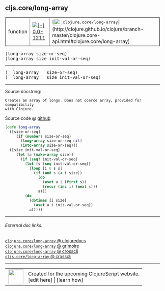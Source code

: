 ## cljs.core/long-array



 <table border="1">
<tr>
<td>function</td>
<td><a href="https://github.com/cljsinfo/cljs-api-docs/tree/0.0-1211"><img valign="middle" alt="[+] 0.0-1211" title="Added in 0.0-1211" src="https://img.shields.io/badge/+-0.0--1211-lightgrey.svg"></a> </td>
<td>
[<img height="24px" valign="middle" src="http://i.imgur.com/1GjPKvB.png"> <samp>clojure.core/long-array</samp>](http://clojure.github.io/clojure/branch-master/clojure.core-api.html#clojure.core/long-array)
</td>
</tr>
</table>

<samp>(long-array size-or-seq)</samp><br>
<samp>(long-array size init-val-or-seq)</samp><br>

---

 <samp>
(__long-array__ size-or-seq)<br>
</samp>
 <samp>
(__long-array__ size init-val-or-seq)<br>
</samp>

---





Source docstring:

```
Creates an array of longs. Does not coerce array, provided for compatibility
with Clojure.
```


Source code @ [github]():

```clj
(defn long-array
  ([size-or-seq]
     (if (number? size-or-seq)
       (long-array size-or-seq nil)
       (into-array size-or-seq)))
  ([size init-val-or-seq]
     (let [a (make-array size)]
       (if (seq? init-val-or-seq)
         (let [s (seq init-val-or-seq)]
           (loop [i 0 s s]
             (if (and s (< i size))
               (do
                 (aset a i (first s))
                 (recur (inc i) (next s)))
               a)))
         (do
           (dotimes [i size]
             (aset a i init-val-or-seq))
           a)))))
```

<!--
Repo - tag - source tree - lines:

 <pre>

</pre>

-->

---



###### External doc links:

[`clojure.core/long-array` @ clojuredocs](http://clojuredocs.org/clojure.core/long-array)<br>
[`clojure.core/long-array` @ grimoire](http://conj.io/store/v1/org.clojure/clojure/1.7.0-beta3/clj/clojure.core/long-array/)<br>
[`clojure.core/long-array` @ crossclj](http://crossclj.info/fun/clojure.core/long-array.html)<br>
[`cljs.core/long-array` @ crossclj](http://crossclj.info/fun/cljs.core.cljs/long-array.html)<br>

---

 <table>
<tr><td>
<img valign="middle" align="right" width="48px" src="http://i.imgur.com/Hi20huC.png">
</td><td>
Created for the upcoming ClojureScript website.<br>
[edit here] | [learn how]
</td></tr></table>

[edit here]:https://github.com/cljsinfo/cljs-api-docs/blob/master/cljsdoc/cljs.core/long-array.cljsdoc
[learn how]:https://github.com/cljsinfo/cljs-api-docs/wiki/cljsdoc-files

<!--

This information was too distracting to show to readers, but I'll leave it
commented here since it is helpful to:

- pretty-print the data used to generate this document
- and show how to retrieve that data



The API data for this symbol:

```clj
{:ns "cljs.core",
 :name "long-array",
 :signature ["[size-or-seq]" "[size init-val-or-seq]"],
 :name-encode "long-array",
 :history [["+" "0.0-1211"]],
 :type "function",
 :clj-equiv {:full-name "clojure.core/long-array",
             :url "http://clojure.github.io/clojure/branch-master/clojure.core-api.html#clojure.core/long-array"},
 :full-name-encode "cljs.core/long-array",
 :source {:code "(defn long-array\n  ([size-or-seq]\n     (if (number? size-or-seq)\n       (long-array size-or-seq nil)\n       (into-array size-or-seq)))\n  ([size init-val-or-seq]\n     (let [a (make-array size)]\n       (if (seq? init-val-or-seq)\n         (let [s (seq init-val-or-seq)]\n           (loop [i 0 s s]\n             (if (and s (< i size))\n               (do\n                 (aset a i (first s))\n                 (recur (inc i) (next s)))\n               a)))\n         (do\n           (dotimes [i size]\n             (aset a i init-val-or-seq))\n           a)))))",
          :title "Source code",
          :repo "clojurescript",
          :tag "r1.8.40",
          :filename "src/main/cljs/cljs/core.cljs",
          :lines [3366 3386],
          :url "https://github.com/clojure/clojurescript/blob/r1.8.40/src/main/cljs/cljs/core.cljs#L3366-L3386"},
 :usage ["(long-array size-or-seq)"
         "(long-array size init-val-or-seq)"],
 :full-name "cljs.core/long-array",
 :docstring "Creates an array of longs. Does not coerce array, provided for compatibility\nwith Clojure.",
 :cljsdoc-url "https://github.com/cljsinfo/cljs-api-docs/blob/master/cljsdoc/cljs.core/long-array.cljsdoc"}

```

Retrieve the API data for this symbol:

```clj
;; from Clojure REPL
(require '[clojure.edn :as edn])
(-> (slurp "https://raw.githubusercontent.com/cljsinfo/cljs-api-docs/catalog/cljs-api.edn")
    (edn/read-string)
    (get-in [:symbols "cljs.core/long-array"]))
```

-->

